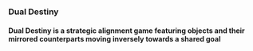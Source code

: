 <h3> Dual Destiny </h3>
<h4> Dual Destiny is a strategic alignment game featuring objects and their mirrored counterparts moving inversely towards a shared goal </h4>
